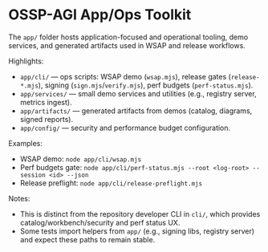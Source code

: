 # OSSP-AGI App/Ops Toolkit

The `app/` folder hosts application-focused and operational tooling, demo services, and generated artifacts used in WSAP and release workflows.

Highlights:
- `app/cli/` — ops scripts: WSAP demo (`wsap.mjs`), release gates (`release-*.mjs`), signing (`sign.mjs`/`verify.mjs`), perf budgets (`perf-status.mjs`).
- `app/services/` — small demo services and utilities (e.g., registry server, metrics ingest).
- `app/artifacts/` — generated artifacts from demos (catalog, diagrams, signed reports).
- `app/config/` — security and performance budget configuration.

Examples:
- WSAP demo: `node app/cli/wsap.mjs`
- Perf budgets gate: `node app/cli/perf-status.mjs --root <log-root> --session <id> --json`
- Release preflight: `node app/cli/release-preflight.mjs`

Notes:
- This is distinct from the repository developer CLI in `cli/`, which provides catalog/workbench/security and perf status UX.
- Some tests import helpers from `app/` (e.g., signing libs, registry server) and expect these paths to remain stable.

